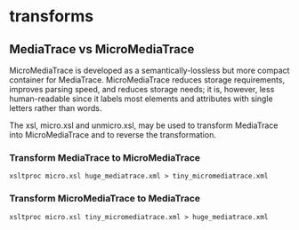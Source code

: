 # transforms

## MediaTrace vs MicroMediaTrace

MicroMediaTrace is developed as a semantically-lossless but more compact container for MediaTrace. MicroMediaTrace reduces storage requirements, improves parsing speed, and reduces storage needs; it is, however, less human-readable since it labels most elements and attributes with single letters rather than words.

The xsl, micro.xsl and unmicro.xsl, may be used to transform MediaTrace into MicroMediaTrace and to reverse the transformation.

### Transform MediaTrace to MicroMediaTrace

`xsltproc micro.xsl huge_mediatrace.xml > tiny_micromediatrace.xml`

### Transform MicroMediaTrace to MediaTrace

`xsltproc micro.xsl tiny_micromediatrace.xml > huge_mediatrace.xml`
